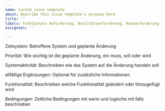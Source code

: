 ```yaml
---
name: Custom issue template
about: Describe this issue template's purpose here.
title: ''
labels: Funktionale Anforderung, Qualitätsanforderung, Randanforderung
assignees: ''

---
```


Zielsystem: Betroffene System und geplante Änderung


Priorität: Wie wichtig ist die geplante Änderung, ein muss, soll oder wird


Systemaktivität: Beschreiben wie das System auf die Änderung handeln soll


allfällige Ergänzungen: Optional für zusätzliche Informationen


Funktionalität: Beschreiben welche Funktionalität geändert oder hinzugefügt wird


Bedingungen: Zeitliche Bedingungen mit wenn und logische mit falls beschrieben
